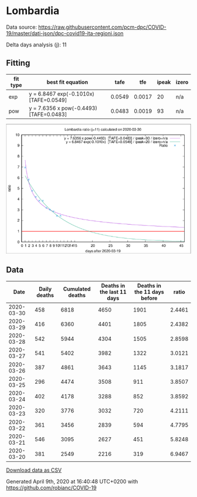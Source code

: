 # Lombardia

Data source: https://raw.githubusercontent.com/pcm-dpc/COVID-19/master/dati-json/dpc-covid19-ita-regioni.json

Delta days analysis (j): 11

## Fitting 
|fit type|best fit equation|tafe|tfe|ipeak|izero|
|-------|-----|--------|------|---|---|
|exp|y = 6.8467 exp(-0.1010x)  [TAFE=0.0549]|0.0549|0.0017|20|n/a|
|pow|y = 7.6356 x pow(-0.4493)  [TAFE=0.0483]|0.0483|0.0019|93|n/a|

![Plot](COVID-19_lombardia_j11_2020-03-30.png)

## Data
|Date|Daily deaths|Cumulated deaths|Deaths in the last 11 days|Deaths in the 11 days before|ratio|
|----|----------|-----------|-------|--------------------|-----|
|2020-03-30|458|6818|4650|1901|2.4461|
|2020-03-29|416|6360|4401|1805|2.4382|
|2020-03-28|542|5944|4304|1505|2.8598|
|2020-03-27|541|5402|3982|1322|3.0121|
|2020-03-26|387|4861|3643|1145|3.1817|
|2020-03-25|296|4474|3508|911|3.8507|
|2020-03-24|402|4178|3288|852|3.8592|
|2020-03-23|320|3776|3032|720|4.2111|
|2020-03-22|361|3456|2839|594|4.7795|
|2020-03-21|546|3095|2627|451|5.8248|
|2020-03-20|381|2549|2216|319|6.9467|

[Download data as CSV](COVID-19_lombardia_j11_2020-03-30.csv)

Generated April 9th, 2020 at 16:40:48 UTC+0200 with https://github.com/robianc/COVID-19
